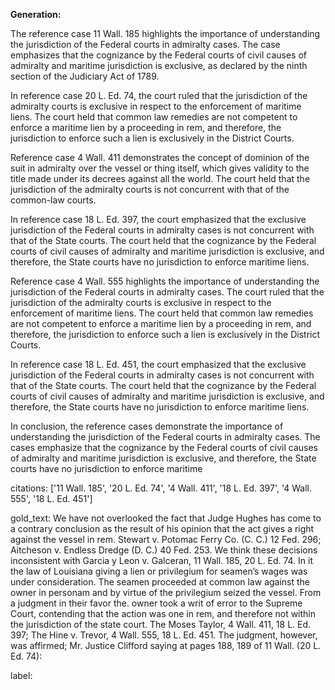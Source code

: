 **Generation:**

 <answer>

The reference case 11 Wall. 185 highlights the importance of understanding the jurisdiction of the Federal courts in admiralty cases. The case emphasizes that the cognizance by the Federal courts of civil causes of admiralty and maritime jurisdiction is exclusive, as declared by the ninth section of the Judiciary Act of 1789.

In reference case 20 L. Ed. 74, the court ruled that the jurisdiction of the admiralty courts is exclusive in respect to the enforcement of maritime liens. The court held that common law remedies are not competent to enforce a maritime lien by a proceeding in rem, and therefore, the jurisdiction to enforce such a lien is exclusively in the District Courts.

Reference case 4 Wall. 411 demonstrates the concept of dominion of the suit in admiralty over the vessel or thing itself, which gives validity to the title made under its decrees against all the world. The court held that the jurisdiction of the admiralty courts is not concurrent with that of the common-law courts.

In reference case 18 L. Ed. 397, the court emphasized that the exclusive jurisdiction of the Federal courts in admiralty cases is not concurrent with that of the State courts. The court held that the cognizance by the Federal courts of civil causes of admiralty and maritime jurisdiction is exclusive, and therefore, the State courts have no jurisdiction to enforce maritime liens.

Reference case 4 Wall. 555 highlights the importance of understanding the jurisdiction of the Federal courts in admiralty cases. The court ruled that the jurisdiction of the admiralty courts is exclusive in respect to the enforcement of maritime liens. The court held that common law remedies are not competent to enforce a maritime lien by a proceeding in rem, and therefore, the jurisdiction to enforce such a lien is exclusively in the District Courts.

In reference case 18 L. Ed. 451, the court emphasized that the exclusive jurisdiction of the Federal courts in admiralty cases is not concurrent with that of the State courts. The court held that the cognizance by the Federal courts of civil causes of admiralty and maritime jurisdiction is exclusive, and therefore, the State courts have no jurisdiction to enforce maritime liens.

In conclusion, the reference cases demonstrate the importance of understanding the jurisdiction of the Federal courts in admiralty cases. The cases emphasize that the cognizance by the Federal courts of civil causes of admiralty and maritime jurisdiction is exclusive, and therefore, the State courts have no jurisdiction to enforce maritime

citations: ['11 Wall. 185', '20 L. Ed. 74', '4 Wall. 411', '18 L. Ed. 397', '4 Wall. 555', '18 L. Ed. 451']

gold_text: We have not overlooked the fact that Judge Hughes has come to a contrary conclusion as the result of his opinion that the act gives a right against the vessel in rem. Stewart v. Potomac Ferry Co. (C. C.) 12 Fed. 296; Aitcheson v. Endless Dredge (D. C.) 40 Fed. 253. We think these decisions inconsistent with Garcia y Leon v. Galceran, 11 Wall. 185, 20 L. Ed. 74. In it the law of Louisiana giving a lien or privilegium for seamen’s wages was under consideration. The seamen proceeded at common law against the owner in personam and by virtue of the privilegium seized the vessel. From a judgment in their favor the. owner took a writ of error to the Supreme Court, contending that the action was one in rem, and therefore not within the jurisdiction of the state court. The Moses Taylor, 4 Wall. 411, 18 L. Ed. 397; The Hine v. Trevor, 4 Wall. 555, 18 L. Ed. 451. The judgment, however, was affirmed; Mr. Justice Clifford saying at pages 188, 189 of 11 Wall. (20 L. Ed. 74):

label: 